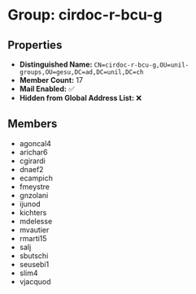 # Group: cirdoc-r-bcu-g

## Properties

- **Distinguished Name:** `CN=cirdoc-r-bcu-g,OU=unil-groups,OU=gesu,DC=ad,DC=unil,DC=ch`
- **Member Count:** 17
- **Mail Enabled:** ✅
- **Hidden from Global Address List:** ❌

## Members

- agoncal4
- arichar6
- cgirardi
- dnaef2
- ecampich
- fmeystre
- gnzolani
- ijunod
- kichters
- mdelesse
- mvautier
- rmarti15
- salj
- sbutschi
- seusebi1
- slim4
- vjacquod
